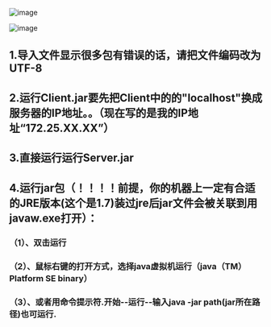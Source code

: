 ![image](https://github.com/Trrinity/RemoteMonitor/67.jpg)   

![image](https://github.com/Trrinity/RemoteMonitor/communication.gif)   

## 1.导入文件显示很多包有错误的话，请把文件编码改为UTF-8
## 2.运行Client.jar要先把Client中的的"localhost"换成服务器的IP地址。。（现在写的是我的IP地址“172.25.XX.XX”）
## 3.直接运行运行Server.jar
## 4.运行jar包（！！！！前提，你的机器上一定有合适的JRE版本(这个是1.7)装过jre后jar文件会被关联到用javaw.exe打开）：
### （1）、双击运行
### （2）、鼠标右键的打开方式，选择java虚拟机运行（java（TM） Platform SE binary） 
### （3）、或者用命令提示符.开始--运行--输入java -jar path(jar所在路径)也可运行.
